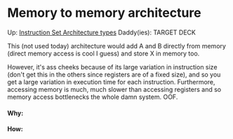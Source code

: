 # Memory to memory architecture

Up: [Instruction Set Architecture types](instruction_set_architecture_types)
Daddy(ies):
TARGET DECK

This (not used today) architecture would add A and B directly from memory (direct memory access is cool I guess) and store X in memory too.

However, it's ass cheeks because of its large variation in instruction size (don't get this in the others since registers are of a fixed size), and so you get a large variation in execution time for each instruction. Furthermore, accessing memory is much, much slower than accessing registers and so memory access bottlenecks the whole damn system. OOF.



































#### Why:
#### How:









